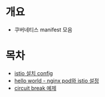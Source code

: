 # 개요
* 쿠버네티스 manifest 모음

# 목차
* [istio 설치 config](./install-istio/README.md)
* [hello world - nginx pod와 istio 설정](./example-1-nginx/)
* [circuit break 예제](./example-2-circuitbreak/)
